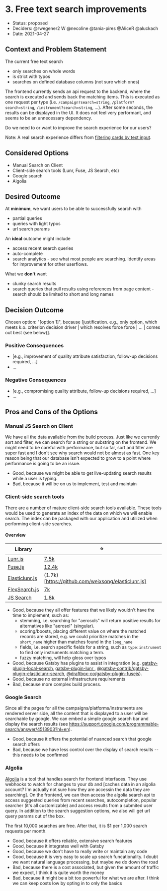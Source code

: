 # 3. Free text search improvements

- Status: proposed
- Deciders: @rwegener2 W @necoline @tania-pires @AliceR @aluckach
- Date: 2021-04-27


## Context and Problem Statement

The current free text search

- only searches on whole words
- is strict with typos
- searches on defined database columns (not sure which ones)

The frontend currently sends an api request to the backend, where the search is executed and sends back the matching items. This is executed as one request per type (i.e. `/campaign?search=string`, `/platform?search=string`, `/instrument?search=string`, ...). After some seconds, the results can be displayed in the UI. It does not feel very performant, and seems to be an unnecessary dependency.

Do we need to or want to improve the search experience for our users?

Note: A real search experience differs from [filtering cards by text input](https://github.com/NASA-IMPACT/admg-inventory/issues/257).

## Considered Options

- Manual Search on Client
- Client-side search tools (Lunr, Fuse, JS Search, etc)
- Google search
- Algolia

## Desired Outcome

At **minimum**, we want users to be able to successfully search with

- partial queries
- queries with light typos
- url search params

An **ideal** outcome might include

- access recent search queries
- auto-complete
- search analytics - see what most people are searching. Identify areas for improvement for other userflows.

What we **don't** want

- clunky search results
- search queries that pull results using references from page content - search should be limited to short and long names

## Decision Outcome

Chosen option: "[option 1]", because [justification. e.g., only option, which meets k.o. criterion decision driver | which resolves force force | … | comes out best (see below)].

### Positive Consequences <!-- optional -->

- [e.g., improvement of quality attribute satisfaction, follow-up decisions required, …]
- …

### Negative Consequences <!-- optional -->

- [e.g., compromising quality attribute, follow-up decisions required, …]
- …

## Pros and Cons of the Options <!-- optional -->

### Manual JS Search on Client

We have all the data available from the build process. Just like we currently sort and filter, we can search for a string or substring on the frontend. We might need to be careful with performance, but so far, sort and filter are super fast and I don't see why search would not be almost as fast. One key reason being that our database isn't expected to grow to a point where performance is going to be an issue.

- Good, because we might be able to get live-updating search results while a user is typing.
- Bad, because it will be on us to implement, test and maintain
  
### Client-side search tools

There are a number of mature client-side search tools available.  These tools would be used to generate an index of the data on which we will enable search.  The index can be packaged with our application and utilized when performing client-side searches.

#### Overview

Library | ⭐️ 
--- | ---
[Lunr.js](https://lunrjs.com) | [7.5k](https://github.com/olivernn/lunr.js)
[Fuse.js](https://fusejs.io/) | [12.4k](https://github.com/krisk/fuse)
[Elasticlunr.js](http://elasticlunr.com/) | (1.7k)[https://github.com/weixsong/elasticlunr.js]
[FlexSearch.js](https://github.com/nextapps-de/flexsearch) | [7k](https://github.com/nextapps-de/flexsearch)
[JS Search](https://bvaughn.github.io/js-search/) | [1.8k](https://github.com/bvaughn/js-search)


- Good, because they all offer features that we likely wouldn't have the time to implement, such as:
  * stemming, i.e. searching for "aerosols" will return positive results for alternatives like "aerosol" (singular).
  * scoring/boosts, placing different value on where the matched records are stored, e.g. we could prioritize matches in the `short_name` higher than matches found in the `long_name`
  * fields, i.e. search specific fields for a string, such as `type:instrument` to find only instruments matching a term.
  * fuzzy matching, will help gloss over typos
- Good, because Gatsby has plugins to assist in integration (e.g. [gatsby-plugin-local-search](https://www.gatsbyjs.com/plugins/gatsby-plugin-local-search/?=flexsearch), [gatsby-plugin-lunr
](https://www.gatsbyjs.com/plugins/gatsby-plugin-lunr/), [@gatsby-contrib/gatsby-plugin-elasticlunr-search](https://www.gatsbyjs.com/plugins/@gatsby-contrib/gatsby-plugin-elasticlunr-search/), [@draftbox-co/gatsby-plugin-fusejs](https://www.gatsbyjs.com/plugins/@draftbox-co/gatsby-plugin-fusejs/)).
- Good, because no external infrastructure requirements
- Bad, because more complex build process.


### Google Search

Since all the pages for all the campaigns/platforms/instruments are rendered server side, all the content that is displayed to a user will be searchable by google. We can embed a simple google search bar and display the search results (see https://support.google.com/programmable-search/answer/4513903?hl=en).

- Good, because it offers the potential of nuanced search that google search offers
- Bad, because we have less control over the display of search results -- this needs to be confirmed


### Algolia

[Algolia](https://www.algolia.com/) is a tool that handles search for frontend interfaces. They use webhooks to watch for changes to your db and [caches data in an algolia account? I'm actually not sure how they are accessin the data they are searching].
On the frontend, we can then access the algolia search api to access suggested queries from recent searches, autocompletion, popular searcher (it's all customizable) and access results from a submited user query. In addition to the search suggestion options, we also will get url query params out of the box.

The first 10,000 searches are free. After that, it is $1 per 1,000 search requests per month.

- Good, because it offers reliable, extensive search features
- Good, because it integrates well with Gatsby
- Good, because we don't have to really write or maintain any code
- Good, because it is very easy to scale up search funcationality. I doubt we want natural language processing, but maybe we do down the road
- Bad, because there is a cost associated, but given the amount of traffic we expect, I think it is quite worth the money
- Bad, because it might be a bit too powerful for what we are after. I think we can keep costs low by opting in to only the basics

